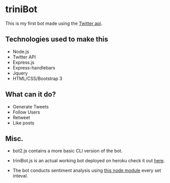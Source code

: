 # triniBot

This is my first bot made using the [Twitter api](https://dev.twitter.com/rest/public).

## Technologies used to make this
* Node.js
* Twitter API
* Express.js
* Express-handlebars
* Jquery
* HTML/CSS/Bootstrap 3

## What can it do?

* Generate Tweets
* Follow Users
* Retweet
* Like posts

## Misc.

* bot2.js contains a more basic CLI version of the bot.
* triniBot.js is an actual working bot deployed on heroku check it out [here](https://twitter.com/trini_bot).

* The bot conducts sentiment analysis using [this node module](https://github.com/thisandagain/sentiment) every set inteval.


